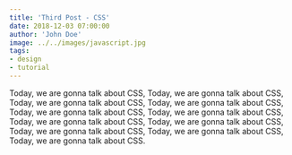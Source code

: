 ```yaml
---
title: 'Third Post - CSS'
date: 2018-12-03 07:00:00
author: 'John Doe'
image: ../../images/javascript.jpg
tags:
- design
- tutorial
---
```


Today, we are gonna talk about CSS, Today, we are gonna talk about CSS, Today, we are gonna talk about CSS, Today, we are gonna talk about CSS, Today, we are gonna talk about CSS, Today, we are gonna talk about CSS, Today, we are gonna talk about CSS, Today, we are gonna talk about CSS, Today, we are gonna talk about CSS, Today, we are gonna talk about CSS, Today, we are gonna talk about CSS.